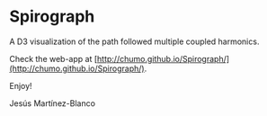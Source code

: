 # Spirograph
A D3 visualization of the path followed multiple coupled harmonics.

Check the web-app at [http://chumo.github.io/Spirograph/](http://chumo.github.io/Spirograph/).

Enjoy!

Jesús Martínez-Blanco
